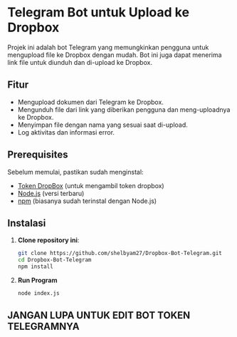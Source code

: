 # Telegram Bot untuk Upload ke Dropbox

Projek ini adalah bot Telegram yang memungkinkan pengguna untuk mengupload file ke Dropbox dengan mudah. Bot ini juga dapat menerima link file untuk diunduh dan di-upload ke Dropbox.

## Fitur

- Mengupload dokumen dari Telegram ke Dropbox.
- Mengunduh file dari link yang diberikan pengguna dan meng-uploadnya ke Dropbox.
- Menyimpan file dengan nama yang sesuai saat di-upload.
- Log aktivitas dan informasi error.

## Prerequisites

Sebelum memulai, pastikan sudah menginstal:
- [Token DropBox](https://www.dropbox.com/developers/apps/) (untuk mengambil token dropbox)
- [Node.js](https://nodejs.org/) (versi terbaru)
- [npm](https://www.npmjs.com/) (biasanya sudah terinstal dengan Node.js)

## Instalasi

1. **Clone repository ini**:
   ```bash
   git clone https://github.com/shelbyam27/Dropbox-Bot-Telegram.git
   cd Dropbox-Bot-Telegram
   npm install
2. **Run Program**
   ```bash
   node index.js
## JANGAN LUPA UNTUK EDIT BOT TOKEN TELEGRAMNYA
  

